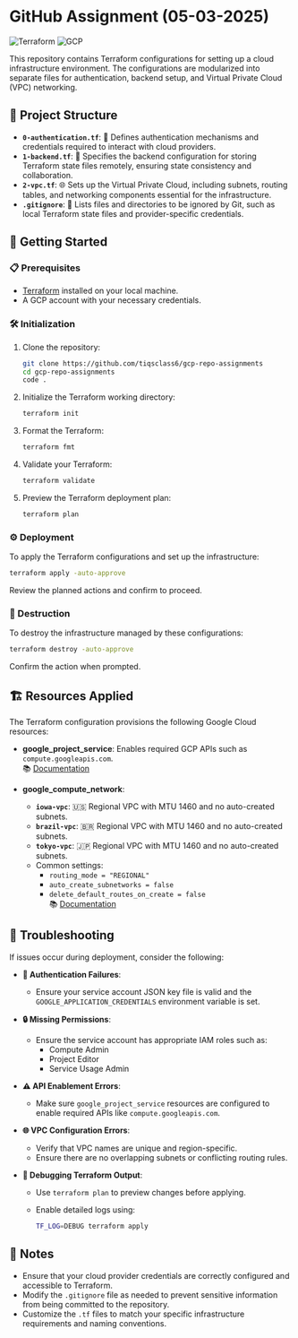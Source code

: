 # GitHub Assignment (05-03-2025)

![Terraform](https://img.shields.io/badge/IaC-Terraform-623CE4?logo=terraform&logoColor=white)
![GCP](https://img.shields.io/badge/Cloud-Google_Cloud-4285F4?logo=googlecloud&logoColor=white)

This repository contains Terraform configurations for setting up a cloud infrastructure environment. The configurations are modularized into separate files for authentication, backend setup, and Virtual Private Cloud (VPC) networking.

## 📁 Project Structure

- **`0-authentication.tf`**: 🔐 Defines authentication mechanisms and credentials required to interact with cloud providers.
- **`1-backend.tf`**: 💾 Specifies the backend configuration for storing Terraform state files remotely, ensuring state consistency and collaboration.
- **`2-vpc.tf`**: 🌐 Sets up the Virtual Private Cloud, including subnets, routing tables, and networking components essential for the infrastructure.
- **`.gitignore`**: 🚫 Lists files and directories to be ignored by Git, such as local Terraform state files and provider-specific credentials.

## 🚀 Getting Started

### 📋 Prerequisites

- [Terraform](https://www.terraform.io/downloads.html) installed on your local machine.
- A GCP account with your necessary credentials.

### 🛠️ Initialization

1. Clone the repository:

   ```bash
   git clone https://github.com/tiqsclass6/gcp-repo-assignments
   cd gcp-repo-assignments
   code .
   ```

2. Initialize the Terraform working directory:

   ```bash
   terraform init
   ```

3. Format the Terraform:

   ```bash
   terraform fmt
   ```

4. Validate your Terraform:

   ```bash
   terraform validate
   ```

5. Preview the Terraform deployment plan:

   ```bash
   terraform plan
   ```

### ⚙️ Deployment

To apply the Terraform configurations and set up the infrastructure:

```bash
terraform apply -auto-approve
```

Review the planned actions and confirm to proceed.

### 🧹 Destruction

To destroy the infrastructure managed by these configurations:

```bash
terraform destroy -auto-approve
```

Confirm the action when prompted.

## 🏗️ Resources Applied

The Terraform configuration provisions the following Google Cloud resources:

- **google_project_service**: Enables required GCP APIs such as `compute.googleapis.com`.  
  📚 [Documentation](https://registry.terraform.io/providers/hashicorp/google/latest/docs/resources/google_project_service)

- **google_compute_network**:
  - **`iowa-vpc`**: 🇺🇸 Regional VPC with MTU 1460 and no auto-created subnets.
  - **`brazil-vpc`**: 🇧🇷 Regional VPC with MTU 1460 and no auto-created subnets.
  - **`tokyo-vpc`**: 🇯🇵 Regional VPC with MTU 1460 and no auto-created subnets.
  - Common settings:
    - `routing_mode = "REGIONAL"`
    - `auto_create_subnetworks = false`
    - `delete_default_routes_on_create = false`  
  📚 [Documentation](https://registry.terraform.io/providers/hashicorp/google/latest/docs/resources/compute_network)

## 🧪 Troubleshooting

If issues occur during deployment, consider the following:

- **🔑 Authentication Failures**:
  - Ensure your service account JSON key file is valid and the `GOOGLE_APPLICATION_CREDENTIALS` environment variable is set.

- **🔒 Missing Permissions**:
  - Ensure the service account has appropriate IAM roles such as:
    - Compute Admin
    - Project Editor
    - Service Usage Admin

- **⚠️ API Enablement Errors**:
  - Make sure `google_project_service` resources are configured to enable required APIs like `compute.googleapis.com`.

- **🌐 VPC Configuration Errors**:
  - Verify that VPC names are unique and region-specific.
  - Ensure there are no overlapping subnets or conflicting routing rules.

- **🐞 Debugging Terraform Output**:
  - Use `terraform plan` to preview changes before applying.
  - Enable detailed logs using:

    ```bash
    TF_LOG=DEBUG terraform apply
    ```

## 📝 Notes

- Ensure that your cloud provider credentials are correctly configured and accessible to Terraform.
- Modify the `.gitignore` file as needed to prevent sensitive information from being committed to the repository.
- Customize the `.tf` files to match your specific infrastructure requirements and naming conventions.
